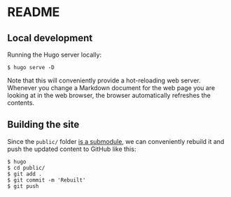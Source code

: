 # README

## Local development

Running the Hugo server locally:

```shell
$ hugo serve -D
```

Note that this will conveniently provide a hot-reloading web server. Whenever you change a Markdown document for the web page you are looking at in the web browser, the browser automatically refreshes the contents.

## Building the site

Since the `public/` folder [is a submodule](http://blog.blindgaenger.net/generate_github_pages_in_a_submodule.html), we can conveniently rebuild it and push the updated content to GitHub like this:

```shell
$ hugo
$ cd public/
$ git add .
$ git commit -m 'Rebuilt'
$ git push
```
